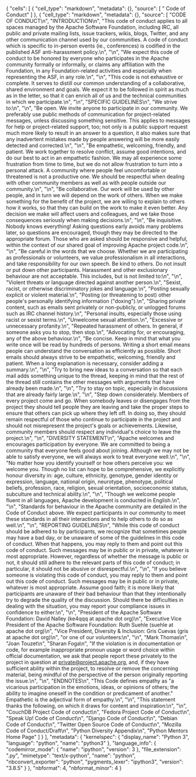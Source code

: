 {
 "cells": [
  {
   "cell_type": "markdown",
   "metadata": {},
   "source": [
    "    Code of Conduct"
   ]
  },
  {
   "cell_type": "markdown",
   "metadata": {},
   "source": [
    "CODE OF CONDUCT\n",
    "INTRODUCTION\n",
    "This code of conduct applies to all spaces managed by the Apache Software Foundation, including IRC, all public and private mailing lists, issue trackers, wikis, blogs, Twitter, and any other communication channel used by our communities. A code of conduct which is specific to in-person events (ie., conferences) is codified in the published ASF anti-harassment policy.\n",
    "\n",
    "We expect this code of conduct to be honored by everyone who participates in the Apache community formally or informally, or claims any affiliation with the Foundation, in any Foundation-related activities and especially when representing the ASF, in any role.\n",
    "\n",
    "This code is not exhaustive or complete. It serves to distill our common understanding of a collaborative, shared environment and goals. We expect it to be followed in spirit as much as in the letter, so that it can enrich all of us and the technical communities in which we participate.\n",
    "\n",
    "SPECIFIC GUIDELINES\n",
    "We strive to:\n",
    "\n",
    "Be open. We invite anyone to participate in our community. We preferably use public methods of communication for project-related messages, unless discussing something sensitive. This applies to messages for help or project-related support, too; not only is a public support request much more likely to result in an answer to a question, it also makes sure that any inadvertent mistakes made by people answering will be more easily detected and corrected.\n",
    "\n",
    "Be empathetic, welcoming, friendly, and patient. We work together to resolve conflict, assume good intentions, and do our best to act in an empathetic fashion. We may all experience some frustration from time to time, but we do not allow frustration to turn into a personal attack. A community where people feel uncomfortable or threatened is not a productive one. We should be respectful when dealing with other community members as well as with people outside our community.\n",
    "\n",
    "Be collaborative. Our work will be used by other people, and in turn we will depend on the work of others. When we make something for the benefit of the project, we are willing to explain to others how it works, so that they can build on the work to make it even better. Any decision we make will affect users and colleagues, and we take those consequences seriously when making decisions.\n",
    "\n",
    "Be inquisitive. Nobody knows everything! Asking questions early avoids many problems later, so questions are encouraged, though they may be directed to the appropriate forum. Those who are asked should be responsive and helpful, within the context of our shared goal of improving Apache project code.\n",
    "\n",
    "Be careful in the words that we choose. Whether we are participating as professionals or volunteers, we value professionalism in all interactions, and take responsibility for our own speech. Be kind to others. Do not insult or put down other participants. Harassment and other exclusionary behaviour are not acceptable. This includes, but is not limited to:\n",
    "\n",
    "Violent threats or language directed against another person.\n",
    "Sexist, racist, or otherwise discriminatory jokes and language.\n",
    "Posting sexually explicit or violent material.\n",
    "Posting (or threatening to post) other people's personally identifying information (\"doxing\").\n",
    "Sharing private content, such as emails sent privately or non-publicly, or unlogged forums such as IRC channel history.\n",
    "Personal insults, especially those using racist or sexist terms.\n",
    "Unwelcome sexual attention.\n",
    "Excessive or unnecessary profanity.\n",
    "Repeated harassment of others. In general, if someone asks you to stop, then stop.\n",
    "Advocating for, or encouraging, any of the above behaviour.\n",
    "Be concise. Keep in mind that what you write once will be read by hundreds of persons. Writing a short email means people can understand the conversation as efficiently as possible. Short emails should always strive to be empathetic, welcoming, friendly and patient. When a long explanation is necessary, consider adding a summary.\n",
    "\n",
    "Try to bring new ideas to a conversation so that each mail adds something unique to the thread, keeping in mind that the rest of the thread still contains the other messages with arguments that have already been made.\n",
    "\n",
    "Try to stay on topic, especially in discussions that are already fairly large.\n",
    "\n",
    "Step down considerately. Members of every project come and go. When somebody leaves or disengages from the project they should tell people they are leaving and take the proper steps to ensure that others can pick up where they left off. In doing so, they should remain respectful of those who continue to participate in the project and should not misrepresent the project's goals or achievements. Likewise, community members should respect any individual's choice to leave the project.\n",
    "\n",
    "DIVERSITY STATEMENT\n",
    "Apache welcomes and encourages participation by everyone. We are committed to being a community that everyone feels good about joining. Although we may not be able to satisfy everyone, we will always work to treat everyone well.\n",
    "\n",
    "No matter how you identify yourself or how others perceive you: we welcome you. Though no list can hope to be comprehensive, we explicitly honour diversity in: age, culture, ethnicity, genotype, gender identity or expression, language, national origin, neurotype, phenotype, political beliefs, profession, race, religion, sexual orientation, socioeconomic status, subculture and technical ability.\n",
    "\n",
    "Though we welcome people fluent in all languages, Apache development is conducted in English.\n",
    "\n",
    "Standards for behaviour in the Apache community are detailed in the Code of Conduct above. We expect participants in our community to meet these standards in all their interactions and to help others to do so as well.\n",
    "\n",
    "REPORTING GUIDELINES\n",
    "While this code of conduct should be adhered to by participants, we recognize that sometimes people may have a bad day, or be unaware of some of the guidelines in this code of conduct. When that happens, you may reply to them and point out this code of conduct. Such messages may be in public or in private, whatever is most appropriate. However, regardless of whether the message is public or not, it should still adhere to the relevant parts of this code of conduct; in particular, it should not be abusive or disrespectful.\n",
    "\n",
    "If you believe someone is violating this code of conduct, you may reply to them and point out this code of conduct. Such messages may be in public or in private, whatever is most appropriate. Assume good faith; it is more likely that participants are unaware of their bad behaviour than that they intentionally try to degrade the quality of the discussion. Should there be difficulties in dealing with the situation, you may report your compliance issues in confidence to either:\n",
    "\n",
    "President of the Apache Software Foundation: David Nalley (ke4qqq at apache dot org)\n",
    "Executive Vice President of the Apache Software Foundation: Ruth Suehle (suehle at apache dot org)\n",
    "Vice President, Diversity & Inclusion: Gris Cuevas (gris at apache dot org)\n",
    "or one of our volunteers:\n",
    "\n",
    "Mark Thomas\n",
    "Joan Touzet\n",
    "Sharan Foga\n",
    "If the violation is in documentation or code, for example inappropriate pronoun usage or word choice within official documentation, we ask that people report these privately to the project in question at private@project.apache.org, and, if they have sufficient ability within the project, to resolve or remove the concerning material, being mindful of the perspective of the person originally reporting the issue.\n",
    "\n",
    "ENDNOTES\n",
    "This Code defines empathy as \"a vicarious participation in the emotions, ideas, or opinions of others; the ability to imagine oneself in the condition or predicament of another.\" Empathetic is the adjectival form of empathy.\n",
    "\n",
    "This statement thanks the following, on which it draws for content and inspiration:\n",
    "\n",
    "CouchDB Project Code of conduct\n",
    "Fedora Project Code of Conduct\n",
    "Speak Up! Code of Conduct\n",
    "Django Code of Conduct\n",
    "Debian Code of Conduct\n",
    "Twitter Open Source Code of Conduct\n",
    "Mozilla Code of Conduct/Draft\n",
    "Python Diversity Appendix\n",
    "Python Mentors Home Page"
   ]
  }
 ],
 "metadata": {
  "kernelspec": {
   "display_name": "Python 3",
   "language": "python",
   "name": "python3"
  },
  "language_info": {
   "codemirror_mode": {
    "name": "ipython",
    "version": 3
   },
   "file_extension": ".py",
   "mimetype": "text/x-python",
   "name": "python",
   "nbconvert_exporter": "python",
   "pygments_lexer": "ipython3",
   "version": "3.8.5"
  }
 },
 "nbformat": 4,
 "nbformat_minor": 4
}

